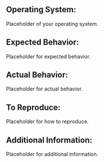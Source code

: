 ## Operating System:
Placeholder of your operating system.

## Expected Behavior:
Placeholder for expected behavior.

## Actual Behavior:
Placeholder for actual behavior.

## To Reproduce:
Placeholder for how to reproduce.

## Additional Information:
Placeholder for additional information.
